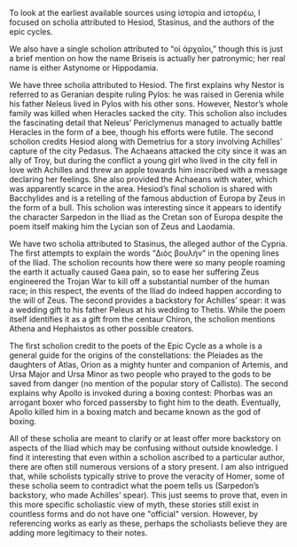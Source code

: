 To look at the earliest available sources using ἱστορία and ἱστορέω, I focused on scholia attributed to Hesiod, Stasinus, and the authors of the epic cycles.

We also have a single scholion attributed to “οἱ ἀρχαῖοι,” though this is just a brief mention on how the name Briseis is actually her patronymic; her real name is either Astynome or Hippodamia.

We have three scholia attributed to Hesiod. The first explains why Nestor is referred to as Geranian despite ruling Pylos: he was raised in Gerenia while his father Neleus lived in Pylos with his other sons. However, Nestor’s whole family was killed when Heracles sacked the city. This scholion also includes the fascinating detail that Neleus’ Periclymenus managed to actually battle Heracles in the form of a bee, though his efforts were futile. The second scholion credits Hesiod along with Demetrius for a story involving Achilles’ capture of the city Pedasus. The Achaeans attacked the city since it was an ally of Troy, but during the conflict a young girl who lived in the city fell in love with Achilles and threw an apple towards him inscribed with a message declaring her feelings. She also provided the Achaeans with water, which was apparently scarce in the area. Hesiod’s final scholion is shared with Bacchylides and is a retelling of the famous abduction of Europa by Zeus in the form of a bull. This scholion was interesting since it appears to identify the character Sarpedon in the Iliad as the Cretan son of Europa despite the poem itself making him the Lycian son of Zeus and Laodamia.

We have two scholia attributed to Stasinus, the alleged author of the Cypria. The first attempts to explain the words “Διὸς βουλὴν” in the opening lines of the Iliad. The scholion recounts how there were so many people roaming the earth it actually caused Gaea pain, so to ease her suffering Zeus engineered the Trojan War to kill off a substantial number of the human race; in this respect, the events of the Iliad do indeed happen according to the will of Zeus. The second provides a backstory for Achilles’ spear: it was a wedding gift to his father Peleus at his wedding to Thetis. While the poem itself identifies it as a gift from the centaur Chiron, the scholion mentions Athena and Hephaistos as other possible creators.

The first scholion credit to the poets of the Epic Cycle as a whole is a general guide for the origins of the constellations: the Pleiades as the daughters of Atlas, Orion as a mighty hunter and companion of Artemis, and Ursa Major and Ursa Minor as two people who prayed to the gods to be saved from danger (no mention of the popular story of Callisto). The second explains why Apollo is invoked during a boxing contest: Phorbas was an arrogant boxer who forced passersby to fight him to the death. Eventually, Apollo killed him in a boxing match and became known as the god of boxing.

All of these scholia are meant to clarify or at least offer more backstory on aspects of the Iliad which may be confusing without outside knowledge. I find it interesting that even within a scholion ascribed to a particular author, there are often still numerous versions of a story present. I am also intrigued that, while scholists typically strive to prove the veracity of Homer, some of these scholia seem to contradict what the poem tells us (Sarpedon’s backstory, who made Achilles’ spear). This just seems to prove that, even in this more specific scholiastic view of myth, these stories still exist in countless forms and do not have one "official" version. However, by referencing works as early as these, perhaps the scholiasts believe they are adding more legitimacy to their notes.
